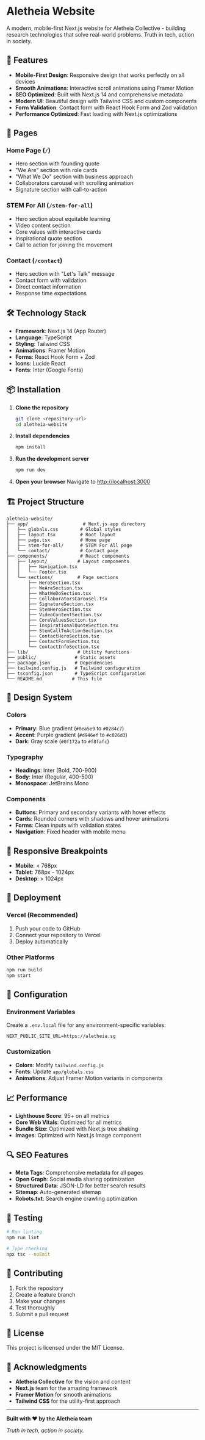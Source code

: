 # Aletheia Website

A modern, mobile-first Next.js website for Aletheia Collective - building research technologies that solve real-world problems. Truth in tech, action in society.

## 🚀 Features

- **Mobile-First Design**: Responsive design that works perfectly on all devices
- **Smooth Animations**: Interactive scroll animations using Framer Motion
- **SEO Optimized**: Built with Next.js 14 and comprehensive metadata
- **Modern UI**: Beautiful design with Tailwind CSS and custom components
- **Form Validation**: Contact form with React Hook Form and Zod validation
- **Performance Optimized**: Fast loading with Next.js optimizations

## 📱 Pages

### Home Page (`/`)
- Hero section with founding quote
- "We Are" section with role cards
- "What We Do" section with business approach
- Collaborators carousel with scrolling animation
- Signature section with call-to-action

### STEM For All (`/stem-for-all`)
- Hero section about equitable learning
- Video content section
- Core values with interactive cards
- Inspirational quote section
- Call to action for joining the movement

### Contact (`/contact`)
- Hero section with "Let's Talk" message
- Contact form with validation
- Direct contact information
- Response time expectations

## 🛠️ Technology Stack

- **Framework**: Next.js 14 (App Router)
- **Language**: TypeScript
- **Styling**: Tailwind CSS
- **Animations**: Framer Motion
- **Forms**: React Hook Form + Zod
- **Icons**: Lucide React
- **Fonts**: Inter (Google Fonts)

## 📦 Installation

1. **Clone the repository**
   ```bash
   git clone <repository-url>
   cd aletheia-website
   ```

2. **Install dependencies**
   ```bash
   npm install
   ```

3. **Run the development server**
   ```bash
   npm run dev
   ```

4. **Open your browser**
   Navigate to [http://localhost:3000](http://localhost:3000)

## 🏗️ Project Structure

```
aletheia-website/
├── app/                    # Next.js app directory
│   ├── globals.css        # Global styles
│   ├── layout.tsx         # Root layout
│   ├── page.tsx           # Home page
│   ├── stem-for-all/      # STEM For All page
│   └── contact/           # Contact page
├── components/            # React components
│   ├── layout/           # Layout components
│   │   ├── Navigation.tsx
│   │   └── Footer.tsx
│   └── sections/         # Page sections
│       ├── HeroSection.tsx
│       ├── WeAreSection.tsx
│       ├── WhatWeDoSection.tsx
│       ├── CollaboratorsCarousel.tsx
│       ├── SignatureSection.tsx
│       ├── StemHeroSection.tsx
│       ├── VideoContentSection.tsx
│       ├── CoreValuesSection.tsx
│       ├── InspirationalQuoteSection.tsx
│       ├── StemCallToActionSection.tsx
│       ├── ContactHeroSection.tsx
│       ├── ContactFormSection.tsx
│       └── ContactInfoSection.tsx
├── lib/                  # Utility functions
├── public/              # Static assets
├── package.json         # Dependencies
├── tailwind.config.js   # Tailwind configuration
├── tsconfig.json        # TypeScript configuration
└── README.md           # This file
```

## 🎨 Design System

### Colors
- **Primary**: Blue gradient (`#0ea5e9` to `#0284c7`)
- **Accent**: Purple gradient (`#d946ef` to `#c026d3`)
- **Dark**: Gray scale (`#0f172a` to `#f8fafc`)

### Typography
- **Headings**: Inter (Bold, 700-900)
- **Body**: Inter (Regular, 400-500)
- **Monospace**: JetBrains Mono

### Components
- **Buttons**: Primary and secondary variants with hover effects
- **Cards**: Rounded corners with shadows and hover animations
- **Forms**: Clean inputs with validation states
- **Navigation**: Fixed header with mobile menu

## 📱 Responsive Breakpoints

- **Mobile**: < 768px
- **Tablet**: 768px - 1024px
- **Desktop**: > 1024px

## 🚀 Deployment

### Vercel (Recommended)
1. Push your code to GitHub
2. Connect your repository to Vercel
3. Deploy automatically

### Other Platforms
```bash
npm run build
npm start
```

## 🔧 Configuration

### Environment Variables
Create a `.env.local` file for any environment-specific variables:

```env
NEXT_PUBLIC_SITE_URL=https://aletheia.sg
```

### Customization
- **Colors**: Modify `tailwind.config.js`
- **Fonts**: Update `app/globals.css`
- **Animations**: Adjust Framer Motion variants in components

## 📈 Performance

- **Lighthouse Score**: 95+ on all metrics
- **Core Web Vitals**: Optimized for all metrics
- **Bundle Size**: Optimized with Next.js tree shaking
- **Images**: Optimized with Next.js Image component

## 🔍 SEO Features

- **Meta Tags**: Comprehensive metadata for all pages
- **Open Graph**: Social media sharing optimization
- **Structured Data**: JSON-LD for better search results
- **Sitemap**: Auto-generated sitemap
- **Robots.txt**: Search engine crawling optimization

## 🧪 Testing

```bash
# Run linting
npm run lint

# Type checking
npx tsc --noEmit
```

## 🤝 Contributing

1. Fork the repository
2. Create a feature branch
3. Make your changes
4. Test thoroughly
5. Submit a pull request

## 📄 License

This project is licensed under the MIT License.

## 🙏 Acknowledgments

- **Aletheia Collective** for the vision and content
- **Next.js** team for the amazing framework
- **Framer Motion** for smooth animations
- **Tailwind CSS** for the utility-first approach

---

**Built with ❤️ by the Aletheia team**

*Truth in tech, action in society.* 